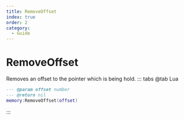 ```yaml
---
title: RemoveOffset
index: true
order: 2
category:
  - Guide
---
```


# RemoveOffset
Removes an offset to the pointer which is being hold.
::: tabs
@tab Lua
```lua
--- @param offset number
--- @return nil
memory:RemoveOffset(offset)
```

:::